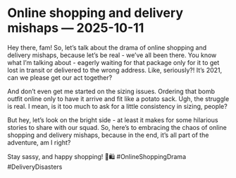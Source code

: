 # Online shopping and delivery mishaps — 2025-10-11

Hey there, fam! So, let’s talk about the drama of online shopping and delivery mishaps, because let’s be real - we’ve all been there. You know what I’m talking about - eagerly waiting for that package only for it to get lost in transit or delivered to the wrong address. Like, seriously?! It’s 2021, can we please get our act together?

And don’t even get me started on the sizing issues. Ordering that bomb outfit online only to have it arrive and fit like a potato sack. Ugh, the struggle is real. I mean, is it too much to ask for a little consistency in sizing, people?

But hey, let’s look on the bright side - at least it makes for some hilarious stories to share with our squad. So, here’s to embracing the chaos of online shopping and delivery mishaps, because in the end, it’s all part of the adventure, am I right?

Stay sassy, and happy shopping! 💁🛍️ #OnlineShoppingDrama #DeliveryDisasters